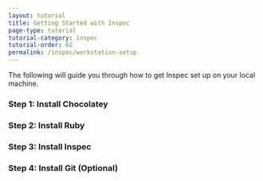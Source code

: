 ```yaml
---
layout: tutorial
title: Getting Started with Inspec
page-type: tutorial
tutorial-category: inspec
tutorial-order: 02
permalink: /inspec/workstation-setup
---
```


The following will guide you through how to get Inspec set up on your local machine.

<h3>Step 1: Install Chocolatey </h3>

<h3>Step 2: Install Ruby</h3>

<h3>Step 3: Install Inspec</h3>

<h3>Step 4: Install Git (Optional)</h3>
